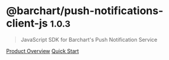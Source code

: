 # @barchart/push-notifications-client-js <small>1.0.3</small>

> JavaScript SDK for Barchart&#x27;s Push Notification Service

[Product Overview](/content/product_overview)
[Quick Start](/content/quick_start)